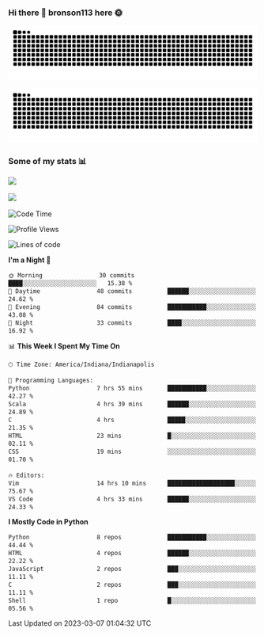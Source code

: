 ### Hi there 👋 bronson113 here 🌞
<div align="center">

![GitHub Snake Light](https://raw.githubusercontent.com/bronson113/bronson113/snake/github-snake.svg#gh-light-mode-only)

![GitHub Snake dark](https://raw.githubusercontent.com/bronson113/bronson113/snake/github-snake-dark.svg#gh-dark-mode-only)

</div>

### Some of my stats 📊
![](https://github-readme-stats-sigma-five.vercel.app/api?username=bronson113&theme=transparent&show_icons=true)

![](https://github-readme-stats-sigma-five.vercel.app/api/top-langs/?username=bronson113&theme=transparent&layout=compact&card_width=445)



<!--START_SECTION:waka-->
![Code Time](http://img.shields.io/badge/Code%20Time-93%20hrs%2022%20mins-blue)

![Profile Views](http://img.shields.io/badge/Profile%20Views-3-blue)

![Lines of code](https://img.shields.io/badge/From%20Hello%20World%20I%27ve%20Written-201.4%20thousand%20lines%20of%20code-blue)

**I'm a Night 🦉** 

```text
🌞 Morning                30 commits          ████░░░░░░░░░░░░░░░░░░░░░   15.38 % 
🌆 Daytime                48 commits          ██████░░░░░░░░░░░░░░░░░░░   24.62 % 
🌃 Evening                84 commits          ███████████░░░░░░░░░░░░░░   43.08 % 
🌙 Night                  33 commits          ████░░░░░░░░░░░░░░░░░░░░░   16.92 % 
```


📊 **This Week I Spent My Time On** 

```text
🕑︎ Time Zone: America/Indiana/Indianapolis

💬 Programming Languages: 
Python                   7 hrs 55 mins       ███████████░░░░░░░░░░░░░░   42.27 % 
Scala                    4 hrs 39 mins       ██████░░░░░░░░░░░░░░░░░░░   24.89 % 
C                        4 hrs               █████░░░░░░░░░░░░░░░░░░░░   21.35 % 
HTML                     23 mins             █░░░░░░░░░░░░░░░░░░░░░░░░   02.11 % 
CSS                      19 mins             ░░░░░░░░░░░░░░░░░░░░░░░░░   01.70 % 

🔥 Editors: 
Vim                      14 hrs 10 mins      ███████████████████░░░░░░   75.67 % 
VS Code                  4 hrs 33 mins       ██████░░░░░░░░░░░░░░░░░░░   24.33 % 
```

**I Mostly Code in Python** 

```text
Python                   8 repos             ███████████░░░░░░░░░░░░░░   44.44 % 
HTML                     4 repos             ██████░░░░░░░░░░░░░░░░░░░   22.22 % 
JavaScript               2 repos             ███░░░░░░░░░░░░░░░░░░░░░░   11.11 % 
C                        2 repos             ███░░░░░░░░░░░░░░░░░░░░░░   11.11 % 
Shell                    1 repo              █░░░░░░░░░░░░░░░░░░░░░░░░   05.56 % 
```




 Last Updated on 2023-03-07 01:04:32 UTC
<!--END_SECTION:waka-->
